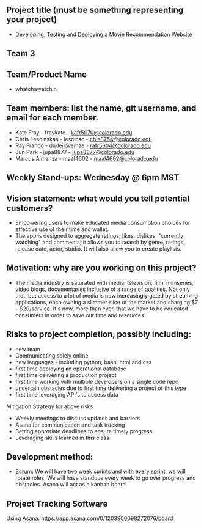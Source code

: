 
## Project title (must be something representing your project)
* Developing, Testing and Deploying a Movie Recommendation Website
## Team 3
## Team/Product Name
* whatchawatchin

## Team members: list the name, git username, and email for each member.
* Kate Fray - fraykate - kafr5070@colorado.edu
* Chris Lescinskas - lescinsc - chle8754@colorado.edu
* Ray Franco - dudeilovemae - rafr5604@colorado.edu
* Jun Park - jupa8877 - jupa8877@colorado.edu
* Marcus Almanza - maal4602 - maal4602@colorado.edu

## Weekly Stand-ups: Wednesday @ 6pm MST
## Vision statement: what would you tell potential customers?
* Empowering users to make educated media consumption choices for effective use of their time and wallet. 
* The app is designed to aggregate ratings, likes, dislikes, "currently watching" and comments; it allows you to search by genre, ratings, release date, actor, studio. It will also allow you to create playlists.

## Motivation: why are you working on this project?
* The media industry is saturated with media: television, film, miniseries, video blogs, documentaries inclusive of a range of qualities. Not only that, but access to a lot of media is now increasingly gated by streaming applications, each owning a slimmer slice of the market and charging $7 - $20/service. It's now, more than ever, that we have to be educated consumers in order to save our time and resources.

## Risks to project completion, possibly including:
 * new team
 * Communicating solely online
 * new languages - including python, bash, html and css 
 * first time deploying an operational database
 * first time delivering a production project
 * first time working with multiple developers on a single code repo
 * uncertain obstacles due to first time delivering a project of this type
 * first time leveraging API's to access data
 
Mitigation Strategy for above risks
* Weekly meetings to discuss updates and barriers
* Asana for communication and task tracking
* Setting approriate deadlines to ensure timely progress
* Leveraging skills learned in this class
## Development method: 

- Scrum: We will have two week sprints and with every sprint, we will rotate roles.  We will have standups every week to go over progress and obstacles.  Asana will act as a kanban board.

## Project Tracking Software
Using Asana: https://app.asana.com/0/1203900098272076/board

